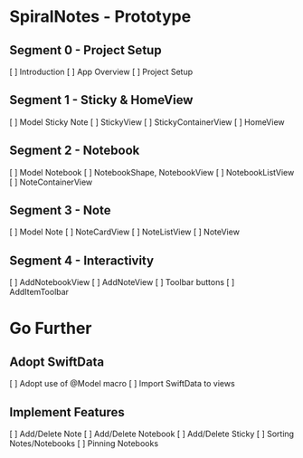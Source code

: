 
# SpiralNotes - Prototype 

## Segment 0 - Project Setup
[ ] Introduction
[ ] App Overview
[ ] Project Setup

## Segment 1 - Sticky & HomeView
[ ] Model Sticky Note
[ ] StickyView
[ ] StickyContainerView
[ ] HomeView

## Segment 2 - Notebook
[ ] Model Notebook
[ ] NotebookShape, NotebookView
[ ] NotebookListView
[ ] NoteContainerView

## Segment 3 - Note
[ ] Model Note
[ ] NoteCardView
[ ] NoteListView
[ ] NoteView

## Segment 4 - Interactivity
[ ] AddNotebookView
[ ] AddNoteView
[ ] Toolbar buttons
[ ] AddItemToolbar





# Go Further

## Adopt SwiftData
[ ] Adopt use of @Model macro
[ ] Import SwiftData to views

## Implement Features
[ ] Add/Delete Note
[ ] Add/Delete Notebook
[ ] Add/Delete Sticky
[ ] Sorting Notes/Notebooks
[ ] Pinning Notebooks

